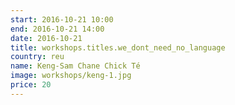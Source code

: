 ```yaml
---
start: 2016-10-21 10:00
end: 2016-10-21 14:00
date: 2016-10-21
title: workshops.titles.we_dont_need_no_language 
country: reu
name: Keng-Sam Chane Chick Té
image: workshops/keng-1.jpg
price: 20
---
```

